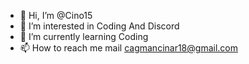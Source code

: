 - 👋 Hi, I’m @Cino15
- 👀 I’m interested in Coding And Discord
- 🌱 I’m currently learning Coding
- 📫 How to reach me mail cagmancinar18@gmail.com

<!---
Cino15/Cino15 is a ✨ special ✨ repository because its `README.md` (this file) appears on your GitHub profile.
You can click the Preview link to take a look at your changes.
--->
